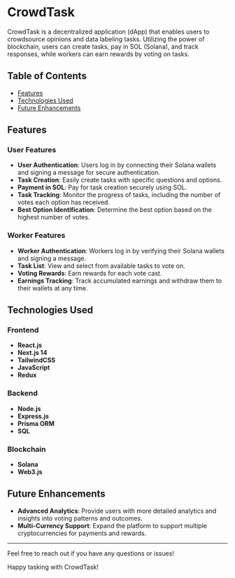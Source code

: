 # CrowdTask

CrowdTask is a decentralized application (dApp) that enables users to crowdsource opinions and data labeling tasks. Utilizing the power of blockchain, users can create tasks, pay in SOL (Solana), and track responses, while workers can earn rewards by voting on tasks.

## Table of Contents
- [Features](#features)
- [Technologies Used](#technologies-used)
- [Future Enhancements](#future-enhancements)

## Features

### User Features
- **User Authentication**: Users log in by connecting their Solana wallets and signing a message for secure authentication.
- **Task Creation**: Easily create tasks with specific questions and options.
- **Payment in SOL**: Pay for task creation securely using SOL.
- **Task Tracking**: Monitor the progress of tasks, including the number of votes each option has received.
- **Best Option Identification**: Determine the best option based on the highest number of votes.

### Worker Features
- **Worker Authentication**: Workers log in by verifying their Solana wallets and signing a message.
- **Task List**: View and select from available tasks to vote on.
- **Voting Rewards**: Earn rewards for each vote cast.
- **Earnings Tracking**: Track accumulated earnings and withdraw them to their wallets at any time.

## Technologies Used

### Frontend
- **React.js**
- **Next.js 14**
- **TailwindCSS**
- **JavaScript**
- **Redux**

### Backend
- **Node.js**
- **Express.js**
- **Prisma ORM**
- **SQL**

### Blockchain
- **Solana**
- **Web3.js**

## Future Enhancements


- **Advanced Analytics**: Provide users with more detailed analytics and insights into voting patterns and outcomes.
- **Multi-Currency Support**: Expand the platform to support multiple cryptocurrencies for payments and rewards.

---

Feel free to reach out if you have any questions or issues!

Happy tasking with CrowdTask!



